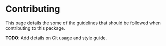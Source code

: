 # Contributing

This page details the some of the guidelines that should be followed when contributing to this package.

**TODO**: Add details on Git usage and style guide.